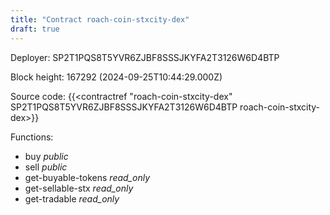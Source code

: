 ```yaml
---
title: "Contract roach-coin-stxcity-dex"
draft: true
---
```

Deployer: SP2T1PQS8T5YVR6ZJBF8SSSJKYFA2T3126W6D4BTP


 



Block height: 167292 (2024-09-25T10:44:29.000Z)

Source code: {{<contractref "roach-coin-stxcity-dex" SP2T1PQS8T5YVR6ZJBF8SSSJKYFA2T3126W6D4BTP roach-coin-stxcity-dex>}}

Functions:

* buy _public_
* sell _public_
* get-buyable-tokens _read_only_
* get-sellable-stx _read_only_
* get-tradable _read_only_
